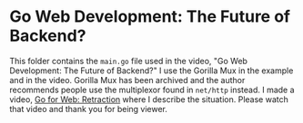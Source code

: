 # Go Web Development: The Future of Backend?

This folder contains the `main.go` file used in the video, "Go Web Development: The Future of Backend?" I use the Gorilla Mux in the example and in the video. Gorilla Mux has been archived and the author recommends people use the multiplexor found in `net/http` instead. I made a video, [Go for Web: Retraction](https://youtu.be/ZAfsFUvFFYI) where I describe the situation. Please watch that video and thank you for being  viewer.

